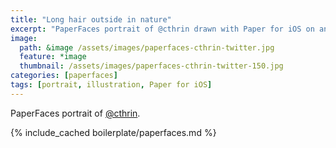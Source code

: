 ```yaml
---
title: "Long hair outside in nature"
excerpt: "PaperFaces portrait of @cthrin drawn with Paper for iOS on an iPad."
image: 
  path: &image /assets/images/paperfaces-cthrin-twitter.jpg 
  feature: *image
  thumbnail: /assets/images/paperfaces-cthrin-twitter-150.jpg
categories: [paperfaces]
tags: [portrait, illustration, Paper for iOS]
---
```


PaperFaces portrait of [@cthrin](https://twitter.com/cthrin).

{% include_cached boilerplate/paperfaces.md %}

